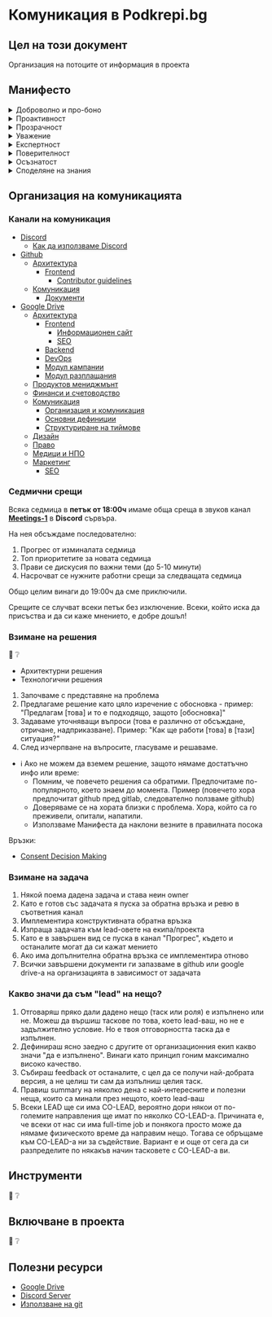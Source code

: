 # Комуникация в Podkrepi.bg

## Цел на този документ

Организация на потоците от информация в проекта

## Манифесто

<details>
  <summary>Доброволно и про-боно</summary>
  Създаваме дарителска платформа в полза на нуждаещите се и организациите, които им помагат, без да търсим финансова или друга облага от това, освен удовлетвореност от осъществените кампании и подкрепените нуждаещи се.
</details>
<details>
  <summary>Проактивност</summary>
  Адекватна проява на свободна воля, правилен избор и извършване на задачи без нуждата, някой да ги създава и поставя.
</details>
<details>
  <summary>Прозрачност</summary>
  Дарителите ни се доверяват, защото осигуряваме прозрачност чрез отворен код, отворени данни/транзакции, отворени решения. Нуждаещите ни се доверяват, защото правим кандидатсването честно, лесно и прозрачно, чрез ясни критерии. Обществото ни се доверява, защото всичко е прозрачно, вкл. работния ни процес. Ние си имаме доверие, защото има ясни и прозрачни принципи на работа по между ни.
</details>
<details>
  <summary>Уважение</summary>
  Мили и добри сме един към хората около нас, уважаваме ги и им помагаме, ако можем. Мнението на всеки има значение.
</details>
<details>
  <summary>Експертност</summary>
  Когато правим избор или взимаме трудни решения, ги базираме на мненето на експерти с близък опит в конкретната тема.
</details>
<details>
  <summary>Поверителност</summary>
  Уважаваме и пазим личните данни на всеки нуждаещ се, даряващ или помагащ в процеса, все едно са нашите собствени. Ясно дефинираме кой има права за достъп до продукционните данни, като хората, разработващи проекта, няма да имат достъп до личните данни.
</details>
<details>
  <summary>Осъзнатост</summary>
  Търсим най-доброто решение и когато даряваме труда си, го правим с пълното съзнание, че не всичко, което правим, ще влезе в употреба. Ако се случи така, че да не се одобри планът или предложението ти, продължаваш с усмивка към следващата задача. Ако някой друг се справя по-добре в ролята ти, то на драго сърце го/я препоръчваш да я оглави, а ти му/й помагаш с каквото можеш.
</details>
<details>
  <summary>Споделяне на знания</summary>
  Ако участник в проекта има нужда от помощ/разяснение, споделяш му линк със статия в проектната документация. Ако такава няма - написваш там отговора си вместо лично до него, за да се ползва знанието ти и в бъдеще от други. Хората с по-малко опит се включват и попиват знания от по-опитните.
</details>

## Организация на комуникацията

### Канали на комуникация

- [Discord](https://discord.com/channels/778984868146577458)
  - [Как да използваме Discord](https://docs.google.com/document/d/1KwcCltuI8gpH5eu1OKjCEqn6Xwggw0MWt5ptR36Sn2c/edit)
- [Github](https://github.com/daritelska-platforma)
  - [Архитектура](https://github.com/daritelska-platforma/architecture)
    - [Frontend](https://github.com/daritelska-platforma/frontend)
      - [Contributor guidelines](https://github.com/daritelska-platforma/frontend/blob/master/CONTRIBUTING.md#contributing)
  - [Комуникация](https://github.com/daritelska-platforma/communication)
    - [Документи](https://github.com/daritelska-platforma/documents)
- [Google Drive](https://drive.google.com/drive/u/1/folders/1RqIpL7kDopka5NJ_DbU00ta4m4Dccllo)
  - [Архитектура](https://drive.google.com/drive/u/1/folders/1RqIpL7kDopka5NJ_DbU00ta4m4Dccllo)
    - [Frontend](https://drive.google.com/drive/u/1/folders/1nsbGpe73JEpfASbcvcE-DZwUmpABn3SM)
      - [Информационен сайт](https://drive.google.com/drive/u/1/folders/1X9XJssX4eZHBI0pXGSBIY_EfrKYwKq07)
      - [SEO](https://drive.google.com/drive/u/1/folders/1EQSje24mtADAGR6ADfc7C_JP2XwiQWPW)
    - [Backend](https://drive.google.com/drive/u/1/folders/1Q0kWz9lSKwOj1WutOwxuI_7hJsFOYkM-)
    - [DevOps](https://drive.google.com/drive/u/1/folders/1PKtfEIz2724rYc5tAHabGubyN_mVL50H)
    - [Модул кампании](https://drive.google.com/drive/u/1/folders/1Z-3pkK_NoeLOMqroIOOAAsmWg2PVEQxc)
    - [Модул разплащания](https://docs.google.com/document/d/1U19kH4Iu-MgcT6ZuplgiCgGVAK9tPIKoMz00A97Tw2c/edit?usp=sharing)
  - [Продуктов мениджмънт](https://drive.google.com/drive/u/1/folders/14XpIC5Dqewxndkhwvpw0LosfiIyO9TOO)
  - [Финанси и счетоводство](https://drive.google.com/drive/u/1/folders/1-9UCQlFSiRslnCIQ_KTDF0ue5cHVTyfE)
  - [Комуникация](https://drive.google.com/drive/u/1/folders/1iu5I80YIxCf6j48qTfdYq0R39c-JcYon)
    - [Организация и комуникация](https://docs.google.com/document/d/1xF5zgdjJyGR80rtcIDHbLuqNLXb_xcRmokE8IjNSaR0/edit)
    - [Основни дефиниции](https://docs.google.com/document/d/1SFmKvB-FGAEuRUYV6bvqQP9eskJYOkjy7_oVPm4fvYM/edit)
    - [Структуриране на тиймове](https://docs.google.com/document/d/1ckY9a-cyLssRXuVI_Ja2W2_CEe27rDQpEot9SDpV1tk/edit)
  - [Дизайн](https://drive.google.com/drive/u/1/folders/1JA5rbdHkp2x8VuZN6jlIzKRHPnncGGYh)
  - [Право](https://drive.google.com/drive/u/1/folders/12NB3RfKI4bnN87lMJYoZ3VM0gYwkaQnW)
  - [Медици и НПО](https://drive.google.com/drive/u/1/folders/1kd2RVB5iIIH3EB2BUIVexvgBaIbXaKIs)
  - [Маркетинг](https://drive.google.com/drive/u/1/folders/1T_HhmYXA0et_tlM66ipLPcoPhKLZKJiN)
      - [SEO](https://drive.google.com/drive/u/1/folders/1EQSje24mtADAGR6ADfc7C_JP2XwiQWPW)

### Седмични срещи

Всяка седмица в **петък от 18:00ч** имаме обща среща в звуков канал [**Meetings-1**](https://discord.com/channels/778984868146577458/782260934621003796) в **Discord** сървъра.

На нея обсъждаме последователно:

1. Прогрес от изминалата седмица
1. Топ приоритетите за новата седмица
1. Прави се дискусия по важни теми (до 5-10 минути)
1. Насрочват се нужните работни срещи за следващата седмица

Общо целим винаги до 19:00ч да сме приключили.

Срещите се случват всеки петък без изключение. Всеки, който иска да присъства и да си каже мнението, е добре дошъл!
						

### Взимане на решения

:open_book: :grey_question:

- Архитектурни решения
- Технологични решения

1. Започваме с представяне на проблема
1. Предлагаме решение като цяло изречение с обосновка - пример: "Предлагам [това] и то е подходящо, защото [обосновка]"
1. Задаваме уточняващи въпроси (това е различно от обсъждане, отричане, надприказване). Пример: "Как ще работи [това] в [тази] ситуация?"
1. След изчерпване на въпросите, гласуваме и решаваме.
  - :information_source: Ако не можем да вземем решение, защото нямаме достатъчно инфо или време:
    - Помним, че повечето решения са обратими. Предпочитаме по-популярното, което знаем до момента. Пример (повечето хора предпочитат github пред gitlab, следователно ползваме github)
    - Доверяваме се на хората близки с проблема. Хора, който са го преживели, опитали, напатили.
    - Използваме Манифеста да наклони везните в правилната посока

Връзки:

- [Consent Decision Making](https://patterns.sociocracy30.org/consent-decision-making.html)


### Взимане на задача

1. Някой поема дадена задача и става неин owner
1. Като е готов със задачата я пуска за обратна връзка и ревю в съответния канал
1. Имплементира конструктивната обратна връзка
1. Изпраща задачата към lead-овете на екипа/проекта
1. Като е в завършен вид се пуска в канал "Прогрес", където и останалите могат да си кажат мението
1. Ако има допълнителна обратна връзка се имплементира отново
1. Всички завършени документи ги запазваме в github или google drive-a на организацията в зависимост от задачата

### Какво значи да съм "lead" на нещо?

1. Отговаряш пряко дали дадено нещо (таск или роля) е изпълнено или не. Можеш да вършиш таскове по това, което lead-ваш, но не е задължително условие. Но е твоя отговорността таска да е изпълнен.
1. Дефинираш ясно заедно с другите от организационния екип какво значи "да е изпълнено". Винаги като принцип гоним максимално високо качество.
1. Събираш feedback от останалите, с цел да се получи най-добрата версия, а не целиш ти сам да изпълниш целия таск.
1. Правиш summary на няколко дена с най-интересните и полезни неща, които са минали през нещото, което lead-ваш
1. Всеки LEAD ще си има CO-LEAD, вероятно дори някои от по-големите направления ще имат по няколко CO-LEAD-а. Причината е, че всеки от нас си има full-time job и понякога просто може да нямаме физическото време да направим нещо. Тогава се обръщаме към CO-LEAD-а ни за съдействие. Вариант е и още от сега да си разпределите по някакъв начин тасковете с CO-LEAD-a ви.

## Инструменти

:open_book: :grey_question:

## Включване в проекта

:open_book: :grey_question:

## Полезни ресурси

- [Google Drive](https://drive.google.com/drive/u/1/folders/1ROUU7ZKWP64mksDVQXpd6rYOmyUJK0b5)
- [Discord Server](https://discord.com/channels/778984868146577458)
- [Използване на git](https://docs.google.com/document/d/1jFU93jGxoaZ1QLsFIAl-FQF6t8OICGcneExcfPavkIA/edit)
